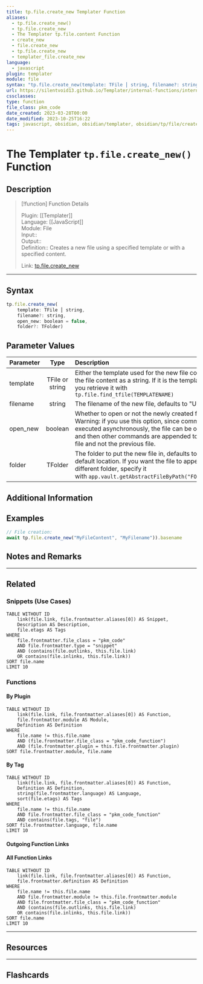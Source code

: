 ```yaml
---
title: tp.file.create_new Templater Function
aliases:
  - tp.file.create_new()
  - tp.file.create_new
  - The Templater tp.file.content Function
  - create_new
  - file.create_new
  - tp.file.create_new
  - templater_file.create_new
language:
  - javascript
plugin: templater
module: file
syntax: "tp.file.create_new(template: TFile ⎮ string, filename?: string, open_new: boolean = false, folder?: TFolder)"
url: https://silentvoid13.github.io/Templater/internal-functions/internal-modules/file-module.html#tpfilecreate_newtemplate-tfile--string-filename-string-open_new-boolean--false-folder-tfolder
cssclasses:
type: function
file_class: pkm_code
date_created: 2023-03-28T00:00
date_modified: 2023-10-25T16:22
tags: javascript, obsidian, obsidian/templater, obsidian/tp/file/create_new
---
```

# The Templater `tp.file.create_new()` Function

## Description

> [!function] Function Details
> 
> Plugin: [[Templater]]  
> Language: [[JavaScript]]  
> Module: File  
> Input::  
> Output::  
> Definition:: Creates a new file using a specified template or with a specified content.
>  
> Link: [tp.file.create_new](https://silentvoid13.github.io/Templater/internal-functions/internal-modules/file-module.html#tpfilecreate_newtemplate-tfile--string-filename-string-open_new-boolean--false-folder-tfolder)

---

## Syntax

```javascript
tp.file.create_new(
	template: TFile ⎮ string, 
	filename?: string, 
	open_new: boolean = false, 
	folder?: TFolder)
```

## Parameter Values

| Parameter |      Type       | Description                                                                                                                                                                                                                               |
|:--------- |:---------------:|:----------------------------------------------------------------------------------------------------------------------------------------------------------------------------------------------------------------------------------------- |
| template  | TFile or string | Either the template used for the new file content, or the file content as a string. If it is the template to use, you retrieve it with `tp.file.find_tfile(TEMPLATENAME)`                                                                   |
| filename  |     string      | The filename of the new file, defaults to "Untitled".                                                                                                                                                                                     |
| open_new  |     boolean     | Whether to open or not the newly created file. Warning: if you use this option, since commands are executed asynchronously, the file can be opened first and then other commands are appended to that new file and not the previous file. |
| folder    |     TFolder     | The folder to put the new file in, defaults to obsidian's default location. If you want the file to appear in a different folder, specify it with `app.vault.getAbstractFileByPath("FOLDERNAME")`                                         |

## Additional Information

## Examples

```javascript
// File creation: 
await tp.file.create_new("MyFileContent", "MyFilename")).basename
```

## Notes and Remarks

---

## Related

### Snippets (Use Cases)

<!-- Query limit 10  -->

```dataview
TABLE WITHOUT ID
	link(file.link, file.frontmatter.aliases[0]) AS Snippet,
	Description AS Description,
	file.etags AS Tags
WHERE 
	file.frontmatter.file_class = "pkm_code"
	AND file.frontmatter.type = "snippet"
	AND (contains(file.outlinks, this.file.link)
	OR contains(file.inlinks, this.file.link))
SORT file.name
LIMIT 10
```

### Functions

#### By Plugin

```dataview
TABLE WITHOUT ID
	link(file.link, file.frontmatter.aliases[0]) AS Function,
	file.frontmatter.module AS Module,
	Definition AS Definition
WHERE 
	file.name != this.file.name
	AND (file.frontmatter.file_class = "pkm_code_function")
	AND (file.frontmatter.plugin = this.file.frontmatter.plugin)
SORT file.frontmatter.module, file.name
```

#### By Tag

<!-- Add tags in contains function as needed  -->  
<!-- Query limit 10  -->

```dataview
TABLE WITHOUT ID
	link(file.link, file.frontmatter.aliases[0]) AS Function,
	Definition AS Definition,
	string(file.frontmatter.language) AS Language,
	sort(file.etags) AS Tags
WHERE 
	file.name != this.file.name
	AND file.frontmatter.file_class = "pkm_code_function"
	AND contains(file.tags, "file")
SORT file.frontmatter.language, file.name
LIMIT 10
```

#### Outgoing Function Links

<!-- Link related functions here -->

#### All Function Links

<!-- Excluding functions of the same module  -->  
<!-- Query limit 10  -->

```dataview
TABLE WITHOUT ID
	link(file.link, file.frontmatter.aliases[0]) AS Function,
	file.frontmatter.definition AS Definition
WHERE 
	file.name != this.file.name
	AND file.frontmatter.module != this.file.frontmatter.module 
	AND file.frontmatter.file_class = "pkm_code_function"
	AND (contains(file.outlinks, this.file.link)
	OR contains(file.inlinks, this.file.link))
SORT file.name
LIMIT 10
```

---

## Resources

---

## Flashcards
